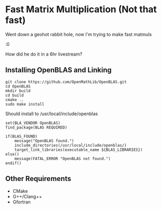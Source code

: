 # Fast Matrix Multiplication (Not that fast)

Went down a geohot rabbit hole, now I'm trying to make fast matmuls

:0

How did he do it in a 6hr livestream?

## Installing OpenBLAS and Linking

```
git clone https://github.com/OpenMathLib/OpenBLAS.git
cd OpenBLAS
mkdir build
cd build
cmake ..
sudo make install
```

Should install to /usr/local/include/openblas

```
set(BLA_VENDOR OpenBLAS)
find_package(BLAS REQUIRED)

if(BLAS_FOUND)
    message("OpenBLAS found.")
    include_directories(/usr/local/include/openblas/)
    target_link_libraries(executable_name ${BLAS_LIBRARIES})
else()
    message(FATAL_ERROR "OpenBLAS not found.")
endif()
```

## Other Requirements

- CMake
- G++/Clang++
- Gfortran